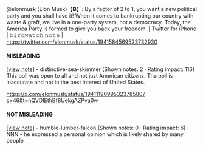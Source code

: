 @elonmusk (Elon Musk)【𝗕】: By a factor of 2 to 1, you want a new political party and you shall have it! When it comes to bankrupting our country with waste & graft, we live in a one-party system, not a democracy. Today, the America Party is formed to give you back your freedom. | Twitter for iPhone | 𝚋𝚒𝚛𝚍𝚠𝚊𝚝𝚌𝚑 𝚗𝚘𝚝𝚎 | https://twitter.com/elonmusk/status/1941584569523732930

#### MISLEADING

[[view note]](https://x.com/i/birdwatch/n/1941591507552829466) - distinctive-sea-skimmer (Shown notes: 2 · Rating impact: 116)\
This poll was open to all and not just American citizens.  The poll is inaccurate and not in the best interest of United States.

https://x.com/elonmusk/status/1941119099532378580?s=46&t=nQVDIEthBf8UekgAZPva0w

#### NOT MISLEADING

[[view note]](https://x.com/i/birdwatch/n/1941598103330750766) - humble-lumber-falcon (Shown notes: 0 · Rating impact: 6)\
NNN - he expressed a personal opinion which is likely shared by many people
